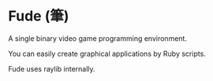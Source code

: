 # Fude (筆)
A single binary video game programming environment.

You can easily create graphical applications by Ruby scripts.

Fude uses raylib internally.
